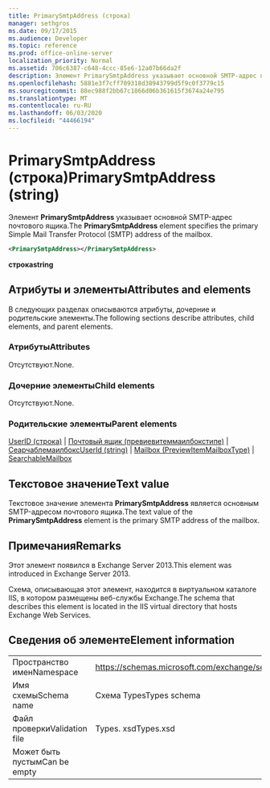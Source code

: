 ```yaml
---
title: PrimarySmtpAddress (строка)
manager: sethgros
ms.date: 09/17/2015
ms.audience: Developer
ms.topic: reference
ms.prod: office-online-server
localization_priority: Normal
ms.assetid: 706c6387-c648-4ccc-85e6-12a07b66da2f
description: Элемент PrimarySmtpAddress указывает основной SMTP-адрес почтового ящика.
ms.openlocfilehash: 5881e3f7cff709318d38943799d5f9c0f3779c15
ms.sourcegitcommit: 88ec988f2bb67c1866d06b361615f3674a24e795
ms.translationtype: MT
ms.contentlocale: ru-RU
ms.lasthandoff: 06/03/2020
ms.locfileid: "44466194"
---
```

# <a name="primarysmtpaddress-string"></a><span data-ttu-id="8a392-103">PrimarySmtpAddress (строка)</span><span class="sxs-lookup"><span data-stu-id="8a392-103">PrimarySmtpAddress (string)</span></span>

<span data-ttu-id="8a392-104">Элемент **PrimarySmtpAddress** указывает основной SMTP-адрес почтового ящика.</span><span class="sxs-lookup"><span data-stu-id="8a392-104">The **PrimarySmtpAddress** element specifies the primary Simple Mail Transfer Protocol (SMTP) address of the mailbox.</span></span> 
  
```XML
<PrimarySmtpAddress></PrimarySmtpAddress>
```

 <span data-ttu-id="8a392-105">**строка**</span><span class="sxs-lookup"><span data-stu-id="8a392-105">**string**</span></span>
## <a name="attributes-and-elements"></a><span data-ttu-id="8a392-106">Атрибуты и элементы</span><span class="sxs-lookup"><span data-stu-id="8a392-106">Attributes and elements</span></span>

<span data-ttu-id="8a392-107">В следующих разделах описываются атрибуты, дочерние и родительские элементы.</span><span class="sxs-lookup"><span data-stu-id="8a392-107">The following sections describe attributes, child elements, and parent elements.</span></span>
  
### <a name="attributes"></a><span data-ttu-id="8a392-108">Атрибуты</span><span class="sxs-lookup"><span data-stu-id="8a392-108">Attributes</span></span>

<span data-ttu-id="8a392-109">Отсутствуют.</span><span class="sxs-lookup"><span data-stu-id="8a392-109">None.</span></span>
  
### <a name="child-elements"></a><span data-ttu-id="8a392-110">Дочерние элементы</span><span class="sxs-lookup"><span data-stu-id="8a392-110">Child elements</span></span>

<span data-ttu-id="8a392-111">Отсутствуют.</span><span class="sxs-lookup"><span data-stu-id="8a392-111">None.</span></span>
  
### <a name="parent-elements"></a><span data-ttu-id="8a392-112">Родительские элементы</span><span class="sxs-lookup"><span data-stu-id="8a392-112">Parent elements</span></span>

<span data-ttu-id="8a392-113">[UserID (строка)](userid-string.md)  |  [Почтовый ящик (превиевитеммаилбокстипе)](mailbox-previewitemmailboxtype.md)  |  [Сеарчаблемаилбокс](searchablemailbox.md)</span><span class="sxs-lookup"><span data-stu-id="8a392-113">[UserId (string)](userid-string.md) | [Mailbox (PreviewItemMailboxType)](mailbox-previewitemmailboxtype.md) | [SearchableMailbox](searchablemailbox.md)</span></span>
  
## <a name="text-value"></a><span data-ttu-id="8a392-114">Текстовое значение</span><span class="sxs-lookup"><span data-stu-id="8a392-114">Text value</span></span>

<span data-ttu-id="8a392-115">Текстовое значение элемента **PrimarySmtpAddress** является основным SMTP-адресом почтового ящика.</span><span class="sxs-lookup"><span data-stu-id="8a392-115">The text value of the **PrimarySmtpAddress** element is the primary SMTP address of the mailbox.</span></span> 
  
## <a name="remarks"></a><span data-ttu-id="8a392-116">Примечания</span><span class="sxs-lookup"><span data-stu-id="8a392-116">Remarks</span></span>

<span data-ttu-id="8a392-117">Этот элемент появился в Exchange Server 2013.</span><span class="sxs-lookup"><span data-stu-id="8a392-117">This element was introduced in Exchange Server 2013.</span></span>
  
<span data-ttu-id="8a392-118">Схема, описывающая этот элемент, находится в виртуальном каталоге IIS, в котором размещены веб-службы Exchange.</span><span class="sxs-lookup"><span data-stu-id="8a392-118">The schema that describes this element is located in the IIS virtual directory that hosts Exchange Web Services.</span></span>
  
## <a name="element-information"></a><span data-ttu-id="8a392-119">Сведения об элементе</span><span class="sxs-lookup"><span data-stu-id="8a392-119">Element information</span></span>

|||
|:-----|:-----|
|<span data-ttu-id="8a392-120">Пространство имен</span><span class="sxs-lookup"><span data-stu-id="8a392-120">Namespace</span></span>  <br/> |https://schemas.microsoft.com/exchange/services/2006/types  <br/> |
|<span data-ttu-id="8a392-121">Имя схемы</span><span class="sxs-lookup"><span data-stu-id="8a392-121">Schema name</span></span>  <br/> |<span data-ttu-id="8a392-122">Схема Types</span><span class="sxs-lookup"><span data-stu-id="8a392-122">Types schema</span></span>  <br/> |
|<span data-ttu-id="8a392-123">Файл проверки</span><span class="sxs-lookup"><span data-stu-id="8a392-123">Validation file</span></span>  <br/> |<span data-ttu-id="8a392-124">Types. xsd</span><span class="sxs-lookup"><span data-stu-id="8a392-124">Types.xsd</span></span>  <br/> |
|<span data-ttu-id="8a392-125">Может быть пустым</span><span class="sxs-lookup"><span data-stu-id="8a392-125">Can be empty</span></span>  <br/> ||
   

